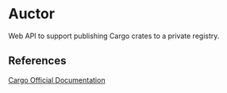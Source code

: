 # Auctor

Web API to support publishing Cargo crates to a private registry.

## References

[Cargo Official Documentation](https://doc.rust-lang.org/nightly/cargo/reference/registries.html)
